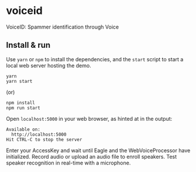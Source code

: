 # voiceid
VoiceID: Spammer identification through Voice

## Install & run

Use `yarn` or `npm` to install the dependencies, and the `start` script to start a local web server hosting the demo.

```console
yarn
yarn start
```

(or)

```console
npm install
npm run start
```

Open `localhost:5000` in your web browser, as hinted at in the output:

```console
Available on:
  http://localhost:5000
Hit CTRL-C to stop the server
```

Enter your AccessKey and wait until Eagle and the WebVoiceProcessor have initialized. Record audio or upload an audio 
file to enroll speakers. Test speaker recognition in real-time with a microphone.
